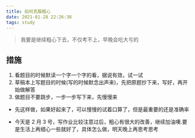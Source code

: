 ```yaml
---
title: 如何克服粗心
date: 2021-01-28 22:26:38
tags: study
---
```


> 我要是继续粗心下去，不仅考不上，早晚会吃大亏的

## 措施

1. 看题目的时候默读一个字一个字的看，据说有效，试一试
2. 草稿本上写题目的时候(写的时候默念出声来)，先把原题抄下来，写好，再开始做解答
3. 做题目不要跳步，一步一步写下来，先慢慢来

- 先这样做，如果好起来了，可以慢慢的试着口算了，但是最重要的还是准确率

- 今天是 2 月 3 号，写作业比较注意过后，粗心有很大的改善，继续加油噢.要是生活上再细心一些就好了，具体怎么做，明天晚上再思考思考
